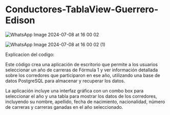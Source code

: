 # Conductores-TablaView-Guerrero-Edison

![WhatsApp Image 2024-07-08 at 16 00 02](https://github.com/GuerreroEdison/Conductores-TablaView-Guerrero-Edison/assets/172848826/fb09a63b-6b02-4b70-bf7f-6b63ccdc01bd)

![WhatsApp Image 2024-07-08 at 16 00 02 (1)](https://github.com/GuerreroEdison/Conductores-TablaView-Guerrero-Edison/assets/172848826/d62170a8-05af-4289-857e-3d41b7e53c53)

Explicacion del codigo:

Este código crea una aplicación de escritorio que permite a los usuarios seleccionar un año de carreras de Fórmula 1 y ver información detallada sobre los corredores que participaron en ese
año, utilizando una base de datos PostgreSQL para almacenar y recuperar los datos. 

La aplicación incluye una interfaz gráfica con un combo box para seleccionar el año y una tabla para mostrar los datos de los corredores, incluyendo su nombre, apellido, fecha de nacimiento, nacionalidad, número de carreras y carreras ganadas en el año seleccionado.
